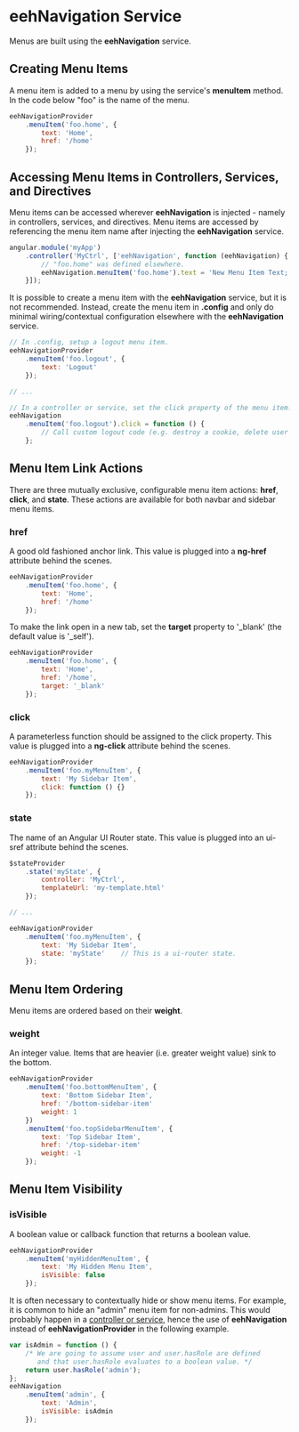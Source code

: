 # eehNavigation Service

Menus are built using the __eehNavigation__ service.

## Creating Menu Items

A menu item is added to a menu by using the service's __menuItem__ method.
In the code below "foo" is the name of the menu.

```javascript
eehNavigationProvider
    .menuItem('foo.home', {
        text: 'Home',
        href: '/home'
    });
```

## Accessing Menu Items in Controllers, Services, and Directives

Menu items can be accessed wherever __eehNavigation__ is injected - namely in controllers, services, and directives.
Menu items are accessed by referencing the menu item name after injecting the **eehNavigation** service.

```javascript
angular.module('myApp')
    .controller('MyCtrl', ['eehNavigation', function (eehNavigation) {
        // "foo.home" was defined elsewhere.
        eehNavigation.menuItem('foo.home').text = 'New Menu Item Text;
    }]);
```

It is possible to create a menu item with the __eehNavigation__ service, but it is not recommended.
Instead, create the menu item in __.config__ and only do minimal wiring/contextual configuration elsewhere
with the __eehNavigation__ service.

```javascript
// In .config, setup a logout menu item.
eehNavigationProvider
    .menuItem('foo.logout', {
        text: 'Logout'
    });

// ...

// In a controller or service, set the click property of the menu item.
eehNavigation
    .menuItem('foo.logout').click = function () {
        // Call custom logout code (e.g. destroy a cookie, delete user object, send logout request to server).
    };
```

## Menu Item Link Actions

There are three mutually exclusive, configurable menu item actions:
__href__, __click__, and __state__. These actions are available for both navbar and sidebar menu items.

### href

A good old fashioned anchor link. This value is plugged into a __ng-href__ attribute behind the scenes.

```javascript
eehNavigationProvider
    .menuItem('foo.home', {
        text: 'Home',
        href: '/home'
    });
```

To make the link open in a new tab, set the __target__ property to '_blank' (the default value is '_self').

```javascript
eehNavigationProvider
    .menuItem('foo.home', {
        text: 'Home',
        href: '/home',
        target: '_blank'
    });
```

### click

A parameterless function should be assigned to the click property.
This value is plugged into a __ng-click__ attribute behind the scenes.

```javascript
eehNavigationProvider
    .menuItem('foo.myMenuItem', {
        text: 'My Sidebar Item',
        click: function () {}
    });
```

### state

The name of an Angular UI Router state. This value is plugged into an ui-sref attribute behind the scenes.

```javascript
$stateProvider
    .state('myState', {
        controller: 'MyCtrl',
        templateUrl: 'my-template.html'
    });

// ...

eehNavigationProvider
    .menuItem('foo.myMenuItem', {
        text: 'My Sidebar Item',
        state: 'myState'    // This is a ui-router state.
    });
```

## Menu Item Ordering

Menu items are ordered based on their __weight__.

### weight

An integer value. Items that are heavier (i.e. greater weight value) sink to the bottom.

```javascript
eehNavigationProvider
    .menuItem('foo.bottomMenuItem', {
        text: 'Bottom Sidebar Item',
        href: '/bottom-sidebar-item'
        weight: 1
    })
    .menuItem('foo.topSidebarMenuItem', {
        text: 'Top Sidebar Item',
        href: '/top-sidebar-item'
        weight: -1
    });
```

## Menu Item Visibility

### isVisible

A boolean value or callback function that returns a boolean value.

```javascript
eehNavigationProvider
    .menuItem('myHiddenMenuItem', {
        text: 'My Hidden Menu Item',
        isVisible: false
    });
```

It is often necessary to contextually hide or show menu items.
For example, it is common to hide an "admin" menu item for non-admins.
This would probably happen in a [controller or service](#accessing-menu-items),
hence the use of __eehNavigation__ instead of __eehNavigationProvider__ in the following example.

```javascript
var isAdmin = function () {
    /* We are going to assume user and user.hasRole are defined
       and that user.hasRole evaluates to a boolean value. */
    return user.hasRole('admin');
};
eehNavigation
    .menuItem('admin', {
        text: 'Admin',
        isVisible: isAdmin
    });
```
